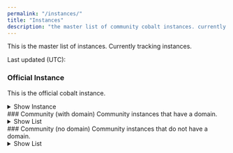 ```yaml
---
permalink: "/instances/"
title: "Instances"
description: "the master list of community cobalt instances. currently tracking <instance-count> instances."
---
```

This is the master list of instances. Currently tracking <instance-count> instances.

Last updated (UTC): <time>

### Official Instance
This is the official cobalt instance.
<details>
<summary>Show Instance</summary>
<main-table-official>
</details>
### Community (with domain)
Community instances that have a domain.
<details>
<summary>Show List</summary>
<main-table-domain>
</details>
### Community (no domain)
Community instances that do not have a domain.
<details>
<summary>Show List</summary>
<main-table-nodomain>
</details>
